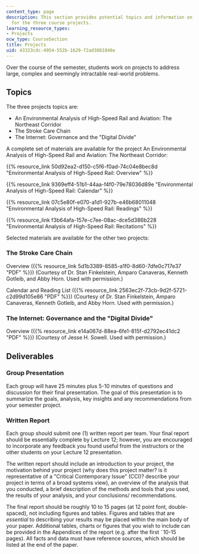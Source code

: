 ```yaml
---
content_type: page
description: This section provides potential topics and information on deliverables
  for the three course projects.
learning_resource_types:
- Projects
ocw_type: CourseSection
title: Projects
uid: 43323cdc-4954-552b-1629-f2ad3881846e
---
```


Over the course of the semester, students work on projects to address large, complex and seemingly intractable real-world problems.

Topics
------

The three projects topics are:

*   An Environmental Analysis of High-Speed Rail and Aviation: The Northeast Corridor
*   The Stroke Care Chain
*   The Internet: Governance and the "Digital Divide"

A complete set of materials are available for the project An Environmental Analysis of High-Speed Rail and Aviation: The Northeast Corridor:

{{% resource_link 50d92ea2-d150-c5f6-f0ad-74c04e8bec8d "Environmental Analysis of High-Speed Rail: Overview" %}}

{{% resource_link 9369eff4-51b1-44aa-f4f0-79e78036d89e "Environmental Analysis of High-Speed Rail: Calendar" %}}

{{% resource_link 07c5e80f-e070-a1d1-927b-e46b68011048 "Environmental Analysis of High-Speed Rail: Readings" %}}

{{% resource_link f3b64afa-157e-c7ee-08ac-dce5d386b228 "Environmental Analysis of High-Speed Rail: Recitations" %}}

Selected materials are available for the other two projects:

### The Stroke Care Chain

Overview ({{% resource_link 5d1b3389-8585-a1f0-8d60-7dfe0c717e37 "PDF" %}}) (Courtesy of Dr. Stan Finkelstein, Amparo Canaveras, Kenneth Gotleib, and Abby Horn. Used with permission.)

Calendar and Reading List ({{% resource_link 2563ec2f-73cb-9d2f-5721-c2d99d105e86 "PDF" %}}) (Courtesy of Dr. Stan Finkelstein, Amparo Canaveras, Kenneth Gotleib, and Abby Horn. Used with permission.)

### The Internet: Governance and the "Digital Divide"

Overview ({{% resource_link e14a067d-88ea-6fe1-815f-d2792ec41dc2 "PDF" %}}) (Courtesy of Jesse H. Sowell. Used with permission.)

Deliverables
------------

### Group Presentation

Each group will have 25 minutes plus 5-10 minutes of questions and discussion for their final presentation. The goal of this presentation is to summarize the goals, analysis, key insights and any recommendations from your semester project.

### Written Report

Each group should submit one (1) written report per team. Your final report should be essentially complete by Lecture 12; however, you are encouraged to incorporate any feedback you found useful from the instructors or the other students on your Lecture 12 presentation.

The written report should include an introduction to your project, the motivation behind your project (why does this project matter? is it representative of a "Critical Contemporary Issue" (CCI)? describe your project in terms of a broad systems view), an overview of the analysis that you conducted, a brief description of the methods and tools that you used, the results of your analysis, and your conclusions/ recommendations.

The final report should be roughly 10 to 15 pages (at 12 point font, double-spaced), not including figures and tables. Figures and tables that are _essential_ to describing your results may be placed within the main body of your paper. Additional tables, charts or figures that you wish to include can be provided in the Appendices of the report (e.g. after the first ˜10-15 pages). All facts and data must have reference sources, which should be listed at the end of the paper.